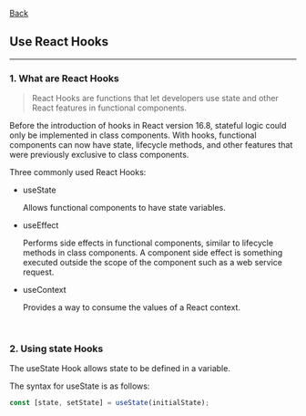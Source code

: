 [Back](README.md)

## Use React Hooks

<hr>


### 1. What are React Hooks

> React Hooks are functions that let developers use state and other React features in functional components. 

Before the introduction of hooks in React version 16.8, stateful logic could only be implemented in class components. With hooks, functional components can now have state, lifecycle methods, and other features that were previously exclusive to class components.


Three commonly used React Hooks:
- useState

    Allows functional components to have state variables.

- useEffect

    Performs side effects in functional components, similar to lifecycle methods in class components. A component side effect is something executed outside the scope of the component such as a web service request.

- useContext

    Provides a way to consume the values of a React context.

&nbsp;

### 2. Using state Hooks

The useState Hook allows state to be defined in a variable. 

The syntax for useState is as follows:
```typescript
const [state, setState] = useState(initialState);
```

